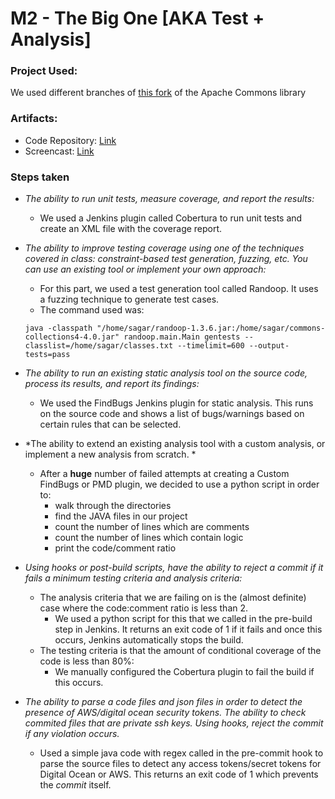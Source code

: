 # M2 - The Big One [AKA Test + Analysis]

### Project Used:

We used different branches of [this fork](https://github.com/muchhalsagar88/commons-collections) of the Apache Commons library

### Artifacts:

- Code Repository: [Link](https://github.com/muchhalsagar88/commons-collections)
- Screencast: [Link](/screencast/screencast.mp4)


### Steps taken

- *The ability to run unit tests, measure coverage, and report the results:*
    - We used a Jenkins plugin called Cobertura to run unit tests and create an XML file with the coverage report. 

- *The ability to improve testing coverage using one of the techniques covered in class: constraint-based test generation, fuzzing, etc. You can use an existing tool or implement your own approach:*
    - For this part, we used a test generation tool called Randoop. It uses a fuzzing technique to generate test cases.
    - The command used was:
    ```
    java -classpath "/home/sagar/randoop-1.3.6.jar:/home/sagar/commons-collections4-4.0.jar" randoop.main.Main gentests --classlist=/home/sagar/classes.txt --timelimit=600 --output-tests=pass
    ```

- *The ability to run an existing static analysis tool on the source code, process its results, and report its findings:*
    - We used the FindBugs Jenkins plugin for static analysis. This runs on the source code and shows a list of bugs/warnings based on certain rules that can be selected.

- *The ability to extend an existing analysis tool with a custom analysis, or implement a new analysis from scratch. *
    - After a **huge** number of failed attempts at creating a Custom FindBugs or PMD plugin, we decided to use a python script in order to:
        - walk through the directories
        - find the JAVA files in our project
        - count the number of lines which are comments
        - count the number of lines which contain logic
        - print the code/comment ratio

- *Using hooks or post-build scripts, have the ability to reject a commit if it fails a minimum testing criteria and analysis criteria:*
    - The analysis criteria that we are failing on is the (almost definite) case where the code:comment ratio is less than 2.
        - We used a python script for this that we called in the pre-build step in Jenkins. It returns an exit code of 1 if it fails and once this occurs, Jenkins automatically stops the build.
    - The testing criteria is that the amount of conditional coverage of the code is less than 80%:
        - We manually configured the Cobertura plugin to fail the build if this occurs.

- *The ability to parse a code files and json files in order to detect the presence of AWS/digital ocean security tokens. The ability to check commited files that are private ssh keys. Using hooks, reject the commit if any violation occurs.*
    - Used a simple java code with regex called in the pre-commit hook to parse the source files to detect any access tokens/secret tokens for Digital Ocean or AWS. This returns an exit code of 1 which prevents the *commit* itself.